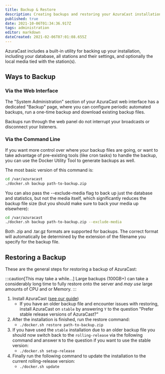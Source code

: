 ```yaml
---
title: Backup & Restore
description: Creating backups and restoring your AzuraCast installation from them
published: true
date: 2021-10-06T01:34:36.917Z
tags: administration
editor: markdown
dateCreated: 2021-02-06T07:01:08.655Z
---
```


AzuraCast includes a built-in utility for backing up your installation, including your database, all stations and their settings, and optionally the local media tied with the station(s).

## Ways to Backup

### Via the Web Interface

The "System Administration" section of your AzuraCast web interface has a dedicated "Backup" page, where you can configure periodic automated backups, run a one-time backup and download existing backup files.

Backups run through the web panel do not interrupt your broadcasts or disconnect your listeners.

### Via the Command Line

If you want more control over where your backup files are going, or want to take advantage of pre-existing tools (like cron tasks) to handle the backup, you can use the Docker Utility Tool to generate backups as well.

The most basic version of this command is:

```bash
cd /var/azuracast
./docker.sh backup path-to-backup.zip
```

You can also pass the --exclude-media flag to back up just the database and statistics, but not the media itself, which significantly reduces the backup file size (but you should make sure to back your media up elsewhere):

```bash
cd /var/azuracast
./docker.sh backup path-to-backup.zip --exclude-media
```

Both .zip and .tar.gz formats are supported for backups. The correct format will automatically be determined by the extension of the filename you specify for the backup file.

## Restoring a Backup

These are the general steps for restoring a backup of AzuraCast:

:::caution[This may take a while...]
Large backups (100GB+) can take a considerably long time to fully restore onto the server and *may use* large amounts of CPU and or Memory.
:::

1. Install AzuraCast ([see our guide](/docs/getting-started/installation))
    - If you have an older backup file and encounter issues with restoring, install AzuraCast on `stable` by answering `Y` to the question "Prefer stable release versions of AzuraCast?"
2. After the installation is finished, run the restore command:
    - `./docker.sh restore path-to-backup.zip`
3. If you have used the `stable` installation due to an older backup file you should now switch back to the `rolling-release` via the following command and answer `N` to the question if you want to use the stable version:
    - `./docker.sh setup-release`
4. Finally run the following command to update the installation to the current rolling-release version:
    - `./docker.sh update`
